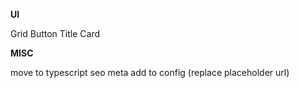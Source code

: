 **UI**

Grid
Button
Title
Card

**MISC**

move to typescript
seo meta add to config (replace placeholder url)
